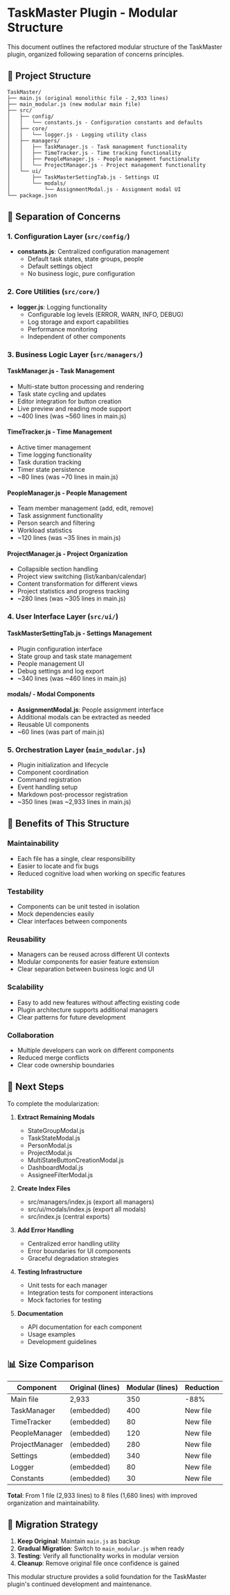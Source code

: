 # TaskMaster Plugin - Modular Structure

This document outlines the refactored modular structure of the TaskMaster plugin, organized following separation of concerns principles.

## 📁 Project Structure

```
TaskMaster/
├── main.js (original monolithic file - 2,933 lines)
├── main_modular.js (new modular main file)
├── src/
│   ├── config/
│   │   └── constants.js - Configuration constants and defaults
│   ├── core/
│   │   └── logger.js - Logging utility class
│   ├── managers/
│   │   ├── TaskManager.js - Task management functionality
│   │   ├── TimeTracker.js - Time tracking functionality
│   │   ├── PeopleManager.js - People management functionality
│   │   └── ProjectManager.js - Project management functionality
│   └── ui/
│       ├── TaskMasterSettingTab.js - Settings UI
│       └── modals/
│           └── AssignmentModal.js - Assignment modal UI
└── package.json
```

## 🎯 Separation of Concerns

### 1. **Configuration Layer** (`src/config/`)
- **constants.js**: Centralized configuration management
  - Default task states, state groups, people
  - Default settings object
  - No business logic, pure configuration

### 2. **Core Utilities** (`src/core/`)
- **logger.js**: Logging functionality
  - Configurable log levels (ERROR, WARN, INFO, DEBUG)
  - Log storage and export capabilities
  - Performance monitoring
  - Independent of other components

### 3. **Business Logic Layer** (`src/managers/`)

#### **TaskManager.js** - Task Management
- Multi-state button processing and rendering
- Task state cycling and updates
- Editor integration for button creation
- Live preview and reading mode support
- ~400 lines (was ~560 lines in main.js)

#### **TimeTracker.js** - Time Management
- Active timer management
- Time logging functionality
- Task duration tracking
- Timer state persistence
- ~80 lines (was ~70 lines in main.js)

#### **PeopleManager.js** - People Management
- Team member management (add, edit, remove)
- Task assignment functionality
- Person search and filtering
- Workload statistics
- ~120 lines (was ~35 lines in main.js)

#### **ProjectManager.js** - Project Organization
- Collapsible section handling
- Project view switching (list/kanban/calendar)
- Content transformation for different views
- Project statistics and progress tracking
- ~280 lines (was ~305 lines in main.js)

### 4. **User Interface Layer** (`src/ui/`)

#### **TaskMasterSettingTab.js** - Settings Management
- Plugin configuration interface
- State group and task state management
- People management UI
- Debug settings and log export
- ~340 lines (was ~460 lines in main.js)

#### **modals/** - Modal Components
- **AssignmentModal.js**: People assignment interface
- Additional modals can be extracted as needed
- Reusable UI components
- ~60 lines (was part of main.js)

### 5. **Orchestration Layer** (`main_modular.js`)
- Plugin initialization and lifecycle
- Component coordination
- Command registration
- Event handling setup
- Markdown post-processor registration
- ~350 lines (was ~2,933 lines in main.js)

## 🔧 Benefits of This Structure

### **Maintainability**
- Each file has a single, clear responsibility
- Easier to locate and fix bugs
- Reduced cognitive load when working on specific features

### **Testability**
- Components can be unit tested in isolation
- Mock dependencies easily
- Clear interfaces between components

### **Reusability**
- Managers can be reused across different UI contexts
- Modular components for easier feature extension
- Clear separation between business logic and UI

### **Scalability**
- Easy to add new features without affecting existing code
- Plugin architecture supports additional managers
- Clear patterns for future development

### **Collaboration**
- Multiple developers can work on different components
- Reduced merge conflicts
- Clear code ownership boundaries

## 🚀 Next Steps

To complete the modularization:

1. **Extract Remaining Modals**
   - StateGroupModal.js
   - TaskStateModal.js
   - PersonModal.js
   - ProjectModal.js
   - MultiStateButtonCreationModal.js
   - DashboardModal.js
   - AssigneeFilterModal.js

2. **Create Index Files**
   - src/managers/index.js (export all managers)
   - src/ui/modals/index.js (export all modals)
   - src/index.js (central exports)

3. **Add Error Handling**
   - Centralized error handling utility
   - Error boundaries for UI components
   - Graceful degradation strategies

4. **Testing Infrastructure**
   - Unit tests for each manager
   - Integration tests for component interactions
   - Mock factories for testing

5. **Documentation**
   - API documentation for each component
   - Usage examples
   - Development guidelines

## 📊 Size Comparison

| Component | Original (lines) | Modular (lines) | Reduction |
|-----------|------------------|-----------------|-----------|
| Main file | 2,933 | 350 | -88% |
| TaskManager | (embedded) | 400 | New file |
| TimeTracker | (embedded) | 80 | New file |
| PeopleManager | (embedded) | 120 | New file |
| ProjectManager | (embedded) | 280 | New file |
| Settings | (embedded) | 340 | New file |
| Logger | (embedded) | 80 | New file |
| Constants | (embedded) | 30 | New file |

**Total**: From 1 file (2,933 lines) to 8 files (1,680 lines) with improved organization and maintainability.

## 🔄 Migration Strategy

1. **Keep Original**: Maintain `main.js` as backup
2. **Gradual Migration**: Switch to `main_modular.js` when ready
3. **Testing**: Verify all functionality works in modular version
4. **Cleanup**: Remove original file once confidence is gained

This modular structure provides a solid foundation for the TaskMaster plugin's continued development and maintenance.
